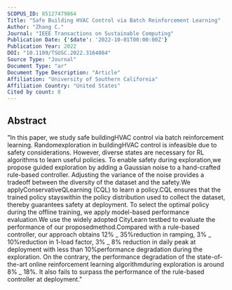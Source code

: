 ```yaml
---
SCOPUS_ID: 85127479864
Title: "Safe Building HVAC Control via Batch Reinforcement Learning"
Author: "Zhang C."
Journal: "IEEE Transactions on Sustainable Computing"
Publication Date: {'$date': '2022-10-01T00:00:00Z'}
Publication Year: 2022
DOI: "10.1109/TSUSC.2022.3164084"
Source Type: "Journal"
Document Type: "ar"
Document Type Description: "Article"
Affiliation: "University of Southern California"
Affiliation Country: "United States"
Cited by count: 8
---
```


## Abstract
"In this paper, we study safe buildingHVAC control via batch reinforcement learning. Randomexploration in buildingHVAC control is infeasible due to safety considerations. However, diverse states are necessary for RL algorithms to learn useful policies. To enable safety during exploration,we propose guided exploration by adding a Gaussian noise to a hand-crafted rule-based controller. Adjusting the variance of the noise provides a tradeoff between the diversity of the dataset and the safety.We applyConservativeQLearning (CQL) to learn a policy.CQL ensures that the trained policy stayswithin the policy distribution used to collect the dataset, thereby guarantees safety at deployment. To select the optimal policy during the offline training, we apply model-based performance evaluation.We use the widely adopted CityLearn testbed to evaluate the performance of our proposedmethod.Compared with a rule-based controller, our approach obtains 12% _ 35%reduction in ramping, 3% _ 10%reduction in 1-load factor, 3% _ 8% reduction in daily peak at deployment with less than 10%performance degradation during the exploration. On the contrary, the performance degradation of the state-of-the-art online reinforcement learning algorithmduring exploration is around 8% _ 18%. It also fails to surpass the performance of the rule-based controller at deployment."
